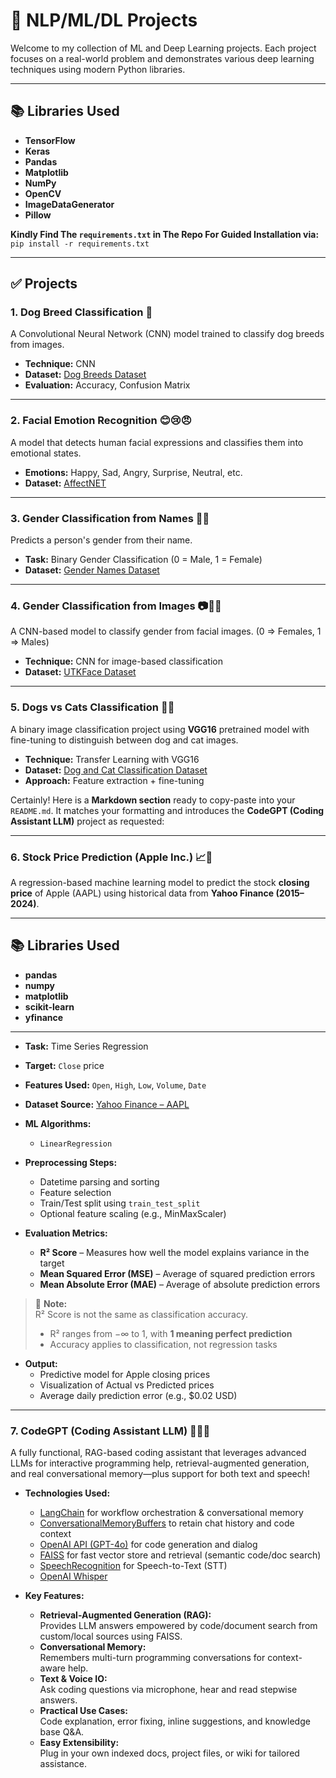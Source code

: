 # 🧠 NLP/ML/DL Projects

Welcome to my collection of ML and Deep Learning projects. Each project focuses on a real-world problem and demonstrates various deep learning techniques using modern Python libraries.

---

## 📚 Libraries Used

- **TensorFlow**
- **Keras**
- **Pandas**
- **Matplotlib**
- **NumPy**
- **OpenCV**
- **ImageDataGenerator**
- **Pillow**

**Kindly Find The `requirements.txt` in The Repo For Guided Installation via:**  
`pip install -r requirements.txt`

---

## ✅ Projects

### 1. **Dog Breed Classification** 🐶  
A Convolutional Neural Network (CNN) model trained to classify dog breeds from images.  
- **Technique:** CNN  
- **Dataset:** [Dog Breeds Dataset](https://www.kaggle.com/datasets/mohamedchahed/dog-breeds)  
- **Evaluation:** Accuracy, Confusion Matrix  

---

### 2. **Facial Emotion Recognition** 😊😢😠  
A model that detects human facial expressions and classifies them into emotional states.  
- **Emotions:** Happy, Sad, Angry, Surprise, Neutral, etc.  
- **Dataset:** [AffectNET](https://www.kaggle.com/datasets/mstjebashazida/affectnet)  

---

### 3. **Gender Classification from Names** 🧔👩  
Predicts a person's gender from their name.  
- **Task:** Binary Gender Classification (0 = Male, 1 = Female)  
- **Dataset:** [Gender Names Dataset](https://www.kaggle.com/datasets/gracehephzibahm/gender-by-name)  

---

### 4. **Gender Classification from Images** 📷🧔👩  
A CNN-based model to classify gender from facial images.  (0 => Females, 1 => Males)
- **Technique:** CNN for image-based classification  
- **Dataset:** [UTKFace Dataset](https://www.kaggle.com/datasets/jangedoo/utkface-new)

---

### 5. **Dogs vs Cats Classification** 🐶🐱  
A binary image classification project using **VGG16** pretrained model with fine-tuning to distinguish between dog and cat images.  
- **Technique:** Transfer Learning with VGG16  
- **Dataset:** [Dog and Cat Classification Dataset](https://www.kaggle.com/datasets/bhavikjikadara/dog-and-cat-classification-dataset)  
- **Approach:** Feature extraction + fine-tuning

Certainly! Here is a **Markdown section** ready to copy-paste into your `README.md`. It matches your formatting and introduces the **CodeGPT (Coding Assistant LLM)** project as requested:

---

### 6. **Stock Price Prediction (Apple Inc.)** 📈🍏  
A regression-based machine learning model to predict the stock **closing price** of Apple (AAPL) using historical data from **Yahoo Finance (2015–2024)**.

---

## 📚 Libraries Used
- **pandas**
- **numpy**
- **matplotlib**
- **scikit-learn**
- **yfinance**

---

- **Task:** Time Series Regression  
- **Target:** `Close` price  
- **Features Used:** `Open`, `High`, `Low`, `Volume`, `Date`  
- **Dataset Source:** [Yahoo Finance – AAPL](https://finance.yahoo.com/quote/AAPL/history?p=AAPL)  

- **ML Algorithms:**  
  - `LinearRegression`  

- **Preprocessing Steps:**  
  - Datetime parsing and sorting  
  - Feature selection  
  - Train/Test split using `train_test_split`  
  - Optional feature scaling (e.g., MinMaxScaler)

- **Evaluation Metrics:**  
  - **R² Score** – Measures how well the model explains variance in the target  
  - **Mean Squared Error (MSE)** – Average of squared prediction errors  
  - **Mean Absolute Error (MAE)** – Average of absolute prediction errors  

> 📌 **Note:**  
> R² Score is not the same as classification accuracy.  
> - R² ranges from −∞ to 1, with **1 meaning perfect prediction**  
> - Accuracy applies to classification, not regression tasks

- **Output:**  
  - Predictive model for Apple closing prices  
  - Visualization of Actual vs Predicted prices  
  - Average daily prediction error (e.g., $0.02 USD)

---

### 7. **CodeGPT (Coding Assistant LLM)** 🤖🧑‍💻  
A fully functional, RAG-based coding assistant that leverages advanced LLMs for interactive programming help, retrieval-augmented generation, and real conversational memory—plus support for both text and speech!

- **Technologies Used:**  
  - [LangChain](https://python.langchain.com/) for workflow orchestration & conversational memory  
  - [ConversationalMemoryBuffers](https://python.langchain.com/docs/modules/memory/) to retain chat history and code context  
  - [OpenAI API (GPT-4o)](https://platform.openai.com/docs/guides/gpt) for code generation and dialog  
  - [FAISS](https://github.com/facebookresearch/faiss) for fast vector store and retrieval (semantic code/doc search)  
  - [SpeechRecognition](https://pypi.org/project/SpeechRecognition/) for Speech-to-Text (STT)  
  - [OpenAI Whisper](https://github.com/openai/whisper)  

- **Key Features:**  
  - **Retrieval-Augmented Generation (RAG):**  
    Provides LLM answers empowered by code/document search from custom/local sources using FAISS.
  - **Conversational Memory:**  
    Remembers multi-turn programming conversations for context-aware help.
  - **Text & Voice IO:**  
    Ask coding questions via microphone, hear and read stepwise answers.
  - **Practical Use Cases:**  
    Code explanation, error fixing, inline suggestions, and knowledge base Q&A.
  - **Easy Extensibility:**  
    Plug in your own indexed docs, project files, or wiki for tailored assistance.

